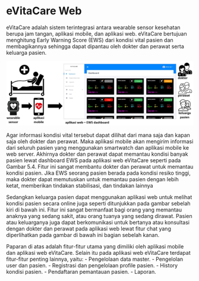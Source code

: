 # eVitaCare Web
<p>
eVitaCare adalah sistem terintegrasi antara wearable sensor kesehatan berupa jam tangan, aplikasi mobile, dan aplikasi web. eVitaCare bertujuan menghitung Early Warning Score (EWS) dari kondisi vital pasien dan membagikannya sehingga dapat dipantau oleh dokter dan perawat serta keluarga pasien.
</p>
<img src="https://github.com/rezafaisal/eVitaCareMobile/blob/main/images/evitacare-01.JPG" width="800">
<p>
Agar informasi kondisi vital tersebut dapat dilihat dari mana saja dan kapan saja oleh dokter dan perawat. Maka aplikasi mobile akan mengirim informasi dari seluruh pasien yang menggunakan smartwatch dan aplikasi mobile ke web server. Akhirnya dokter dan perawat dapat memantau kondisi banyak pasien lewat dashboard EWS pada aplikasi web eVitaCare seperti pada Gambar 5.4. Fitur ini sangat membantu dokter dan perawat untuk memantau kondisi pasien. Jika EWS seorang pasien berada pada kondisi resiko tinggi, maka dokter dapat memutuskan untuk memantau pasien dengan lebih ketat, memberikan tindakan stabilisasi, dan tindakan lainnya
</p>
<p>
Sedangkan keluarga pasien dapat menggunakan aplikasi web untuk melihat kondisi pasien secara online juga seperti ditunjukkan pada gambar sebelah kiri di bawah ini. Fitur ini sangat bermanfaat bagi orang yang memantau anaknya yang sedang sakit, atau orang tuanya yang sedang dirawat. Pasien atau keluarganya juga dapat berkomunikasi untuk bertanya atau konsultasi dengan dokter dan perawat pada aplikasi web lewat fitur chat yang diperlihatkan pada gambar di bawah ini bagian sebelah kanan.
</p>

<p>
Paparan di atas adalah fitur-fitur utama yang dimiliki oleh aplikasi mobile dan aplikasi web eVitaCare. Selain itu pada aplikasi web eVitaCare terdapat fitur-fitur penting lainnya, yaitu:
-	Pengelolaan data master.
-	Pengelolan user dan pasien.
-	Registrasi dan pengelolaan profile pasien.
-	History kondisi pasien.
-	Pendaftaran pemantauan pasien.
-	Laporan.
</p>
